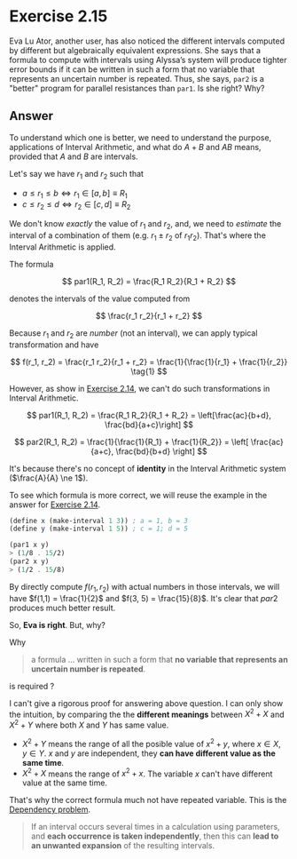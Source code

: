 # Exercise 2.15

Eva Lu Ator, another user, has also noticed the different intervals computed by
different but algebraically equivalent expressions. She says that a formula to
compute with intervals using Alyssa’s system will produce tighter error bounds
if it can be written in such a form that no variable that represents an
uncertain number is repeated. Thus, she says, `par2` is a "better" program for
parallel resistances than `par1`. Is she right? Why?

## Answer

To understand which one is better, we need to understand the purpose,
applications of Interval Arithmetic, and what do $A+B$ and $AB$ means, provided
that $A$ and $B$ are intervals.

Let's say we have $r_1$ and $r_2$ such that

- $a \le r_1 \le b \iff r_1 \in [a, b] \equiv R_1$
- $c \le r_2 \le d \iff r_2 \in [c, d] \equiv R_2$

We don't know _exactly_ the value of $r_1$ and $r_2$, and, we need to _estimate_
the interval of a combination of them (e.g. $r_1 \pm r_2$ of $r_1 r_2$). That's
where the Interval Arithmetic is applied.

The formula

$$
par1(R_1, R_2) = \frac{R_1 R_2}{R_1 + R_2}
$$

denotes the intervals of the value computed from

$$
\frac{r_1 r_2}{r_1 + r_2}
$$

Because $r_1$ and $r_2$ are _number_ (not an interval), we can apply typical
transformation and have

$$
f(r_1, r_2) = \frac{r_1 r_2}{r_1 + r_2} = \frac{1}{\frac{1}{r_1} + \frac{1}{r_2}} \tag{1}
$$

However, as show in [Exercise 2.14](./2.14.md), we can't do such transformations
in Interval Arithmetic.

$$
par1(R_1, R_2) = \frac{R_1 R_2}{R_1 + R_2} = \left[\frac{ac}{b+d}, \frac{bd}{a+c}\right]
$$

$$
par2(R_1, R_2) = \frac{1}{\frac{1}{R_1} + \frac{1}{R_2}} =
\left[ \frac{ac}{a+c}, \frac{bd}{b+d} \right]
$$

It's because there's no concept of **identity** in the Interval Arithmetic
system ($\frac{A}{A} \ne 1$).

To see which formula is more correct, we will reuse the example in the answer
for [Exercise 2.14](./2.14.md).

```scheme
(define x (make-interval 1 3)) ; a = 1, b = 3
(define y (make-interval 1 5)) ; c = 1; d = 5

(par1 x y)
> (1/8 . 15/2)
(par2 x y)
> (1/2 . 15/8)
```

By directly compute $f(r_1, r_2)$ with actual numbers in those intervals, we
will have $f(1,1) = \frac{1}{2}$ and $f(3, 5) = \frac{15}{8}$. It's clear that
$par2$ produces much better result.

So, **Eva is right**. But, why?

Why

> a formula ... written in such a form that **no variable that represents an
> uncertain number is repeated**.

is required ?

I can't give a rigorous proof for answering above question. I can only show the
intuition, by comparing the the **different meanings** between $X^2 + X$ and
$X^2 + Y$ where both $X$ and $Y$ has same value.

- $X^2 + Y$ means the range of all the posible value of $x^2 + y$, where
  $x \in X$, $y \in Y$. $x$ and $y$ are independent, they **can have different
  value as the same time**.
- $X^2 + X$ means the range of $x^2 + x$. The variable $x$ can't have different
  value at the same time.

That's why the correct formula much not have repeated variable. This is the
[Dependency problem][dep].

> If an interval occurs several times in a calculation using parameters, and
> **each occurrence is taken independently**, then this can **lead to an
> unwanted expansion** of the resulting intervals.

[dep]: https://en.wikipedia.org/wiki/Interval_arithmetic#Dependency_problem
